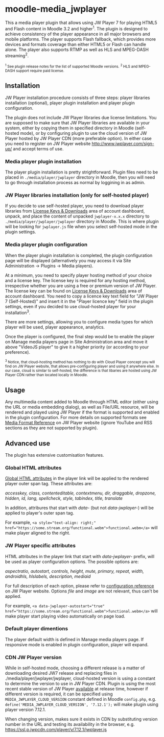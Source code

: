 moodle-media_jwplayer
======================

This a media player plugin that allows using JW Player 7 for playing HTML5 and
Flash content in Moodle 3.2 and higher<sup>1</sup>. The plugin is designed
to achieve consistency of the player appearance in all major browsers and
mobile platforms. The player supports Flash fallback, which provides more
devices and formats coverage than either HTML5 or Flash can handle alone.
The player also supports RTMP as well as HLS and MPEG-DASH
streaming<sup>2</sup>.

<sub><sup>1</sup> See plugin release notes for the list of supported Moodle versions.</sub>
<sub><sup>2</sup> HLS and MPEG-DASH support require paid license.</sub>

Installation
------------

JW Player installation procedure consists of three steps: player libraries
installation (optional), player plugin installation and player plugin
configuration.

The plugin does not include JW Player libraries due license limitations.
You are supposed to make sure that JW Player libraries are available in
your system, either by copying them in specified directory in Moodle
(self-hosted mode), or by configuring plugin to use the cloud version of JW
Player hosted by JW Player CDN (more preferable option). In either case you
need to register on JW Player website http://www.jwplayer.com/sign-up/ and
accept terms of use.

### Media player plugin installation

The player plugin installation is pretty strightforward. Plugin files need to be
placed in `./media/player/jwplayer` directory in Moodle, then you will need to go
through installation process as normal by loggining in as admin.

### JW Player libraries installation (only for self-hosted player)

If you decide to use self-hosted player, you need to download player libraries from [License Keys &
Downloads](https://dashboard.jwplayer.com/#/players/downloads) area of
account dashboard, unpack, and place the content of unpacked
`jwplayer-x.x.x` directory to `./media/player/jwplayer/jwplayer` directory
in Moodle. This is where plugin will be looking for `jwplayer.js` file when
you select self-hosted mode in the plugin settings.

### Media player plugin configuration

When the player plugin installation is completed, the plugin configuration
page will be displayed (alternatively you may access it via Site
Administration -> Plugins -> Media players).

At a minimum, you need to specify player hosting method of your choice and
a license key. The license key is required for any hosting method,
irrespective whether you are using a free or premium version of JW Player.
The license key can be found on  [License Keys &
Downloads](https://dashboard.jwplayer.com/#/players/downloads) area of
account dashboard. You need to copy a licence key text field for "JW Player 7
(Self-Hosted)" and insert it in the "Player licence key" field in the
plugin settings, even if you decided to use cloud-hosted player for your
installation<sup>3</sup>.

There are more settings, allowing you to configure media types for which
player will be used, player appearance, analytics.

Once the player is configured, the final step would be to enable the player
on Manage media players page in Site Administration area and move it above
"VideoJS player" to give it a higher priority (or according to your
preference).

<sub><sup>3</sup> Notice, that cloud-hosting method has nothing to do with
Cloud Player concept you will find on JW Player website, that allows
pre-configuring player and using it anywhere else. In our case, cloud is
similar to self-hosted, the difference is that libaries are hosted using
JW Player CDN rather than located locally in Moodle.</sub>

Usage
-----

Any multimedia content added to Moodle through HTML editor (either using
the URL or media embedding dialog), as well as File/URL resource, will be
rendered and played using JW Player if the format is supported and enabled
in the plugin configuration.  For more details on supported formats see
[Media Format
Reference](http://support.jwplayer.com/customer/en/portal/articles/1403635-media-format-reference)
on JW Player website (ignore YouTube and RSS sections as they are not
supported by plugin).

Advanced use
------------

The plugin has extensive customisation features.

### Global HTML attributes

[Global HTML
attributes](https://developer.mozilla.org/en/docs/Web/HTML/Global_attributes)
in the player link will be applied to the rendered player outer span tag.
These attributes are:

_accesskey, class, contenteditable, contextmenu, dir, draggable, dropzone,
hidden, id, lang, spellcheck, style, tabindex, title, translate_

In addition, attribures that start with _data-_ (but not _data-jwplayer-_)
will be applied to player's outer span tag.

For example, `<a style="text-align: right;"
href="https://some.stream.org/functional.webm">functional.webm</a>` will
make player aligned to the right.

### JW Player specific attributes

HTML attributes in the player link that start with _data-jwplayer-_ prefix,
will be used as player configuration options. The possible options are:

_aspectratio, autostart, controls, height, mute, primary, repeat, width,
androidhls, hlslabels, description, mediaid_

For full description of each option, please refer to [configuration
reference](http://support.jwplayer.com/customer/portal/articles/1413113-configuration-options-reference)
on JW Player website. Options _file_ and _image_ are not relevant, thus
can't be applied.

For example, `<a data-jwplayer-autostart="true"
href="https://some.stream.org/functional.webm">functional.webm</a>` will
make player start playing video automatically on page load.

### Default player dimentions

The player default width is defined in Manage media players page. If
responsive mode is enabled in plugin configuration, player will expand. 

### CDN JW Player version

While in self-hosted mode, choosing a different release is a matter of
downloading desired JW7 release and replacing files in ./media/player/jwplayer/jwplayer,
cloud-hosted version is using a constant to determine the version to use in
JW Player CDN. Plugin is using the most recent stable version of JW Player
[available](http://support.jwplayer.com/customer/portal/articles/1403726-jw-player-7-release-notes)
at release time, however if different version is required, it can be
specified using `MEDIA_JWPLAYER_CLOUD_VERSION` constant defined in Moodle
`config.php`, e.g. `define('MEDIA_JWPLAYER_CLOUD_VERSION', '7.12.1');` will
make plugin using player version 7.12.1.

When changing version, makes sure it exists in CDN by substituting version
number in the URL and testing its availability in the browser, e.g.
<https://ssl.p.jwpcdn.com/player/v/7.12.1/jwplayer.js>
